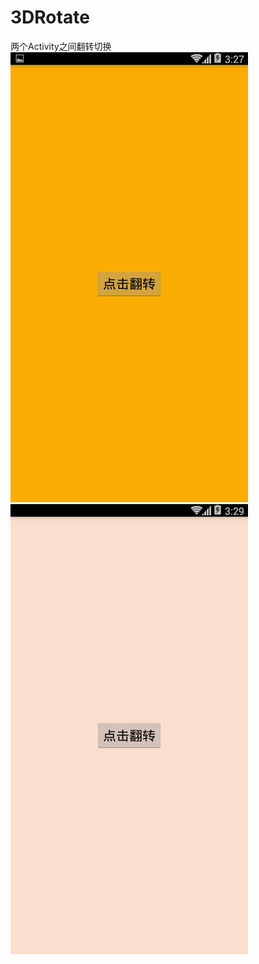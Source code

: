# 3DRotate
两个Activity之间翻转切换
![image](https://raw.githubusercontent.com/wangl271464434/3DRotate/master/screem/Screenshot_2018-02-22-15-27-47.png)   
![image](https://raw.githubusercontent.com/wangl271464434/3DRotate/master/screem/Screenshot_2018-02-22-15-29-43.png)
